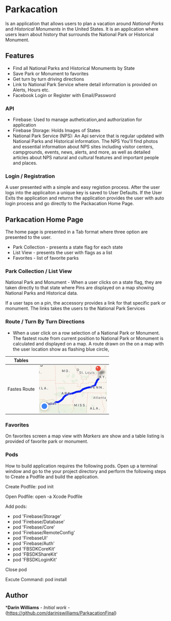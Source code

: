# Parkacation

Is an application that allows users to plan a vacation around *National Parks* and *Historical Monuments* in the United States.  It is an application where users learn about history that surrounds the National Park or Historical Monument.


## Features

- Find all National Parks and Historical Monuments by State
- Save Park or Monument to favorites
- Get turn by turn driving directions
- Link to National Park Service where detail information is provided on Alerts, Hours etc.
- Facebook Login or Register with Email/Password

### API

- Firebase: Used to manage authetication,and authorization for application
- Firebase Storage: Holds Images of States
- National Park Service (NPS): An Api service that is regular updated with National Parks and Historical information.  The NPS You'll find photos and essential information about NPS sites including visitor centers, campgrounds, events, news, alerts, and more, as well as detailed articles about NPS natural and cultural features and important people and places.


### Login / Registration



A user presented with a simple and easy registion process.  After the user logs into the applicaiton a unique key is saved to User Defaults. If the User Exits the application and returns the application provides the user with auto login process and go directly to the Packacation Home Page.


## Parkacation Home Page
 
The home page is presented in a Tab format where three option are presented to the user.

- Park Collection - presents a state flag for each state  
- List View - presents the user with flags as a list
- Favorites - list of favorite parks

### Park Collection / List View
National Park and Monument -  When a user clicks on a state flag, they are taken directly to that state where Pins are displayed on a map showing National Parks and Historical data.

If a user taps on a pin, the accessory provides a link for that specific park or monument. The links takes the users to the National Park Services


### Route / Turn By Turn Directions
- When a user click on a row selection of a National Park or Monument. The fastest route from current position to National Park or Monument is calculated and displayed on a map. A route drawn on the on a map with the user location show as flashing blue circle,



| Tables        |                                                                |
| ------------- |:--------------------------------------------------------------:|
| Fastes Route  | <img align="center" src="Images/routeView.png" height="150">   |




### Favorites

On favorites screen a map view with *Markers*  are show and a table listing is provided of favorite park or monument. 

### Pods

How to build application requires the following pods.  Open up a terminal window and go to the your project directory and  perform the following steps to Create a Podfile and build the application.

Create Podfile: pod init

Open Podfile:  open -a Xcode Podfile

Add pods:

 - pod 'Firebase/Storage'
 - pod 'Firebase/Database'
 - pod 'Firebase/Core'
 - pod 'Firebase/RemoteConfig'
 - pod 'FirebaseUI'
 - pod 'Firebase/Auth'
 - pod 'FBSDKCoreKit'
 - pod 'FBSDKShareKit'
 - pod 'FBSDKLoginKit'
  
Close pod

Excute Command: pod install


## Author

***Darin Williams** - *Initial work* -(https://github.com/darinjswilliams/ParkacationFinal)
